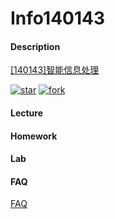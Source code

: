 # Info140143

#### Description

[[140143]智能信息处理](https://gitee.com/lkljty/Info140143)

[![star](https://gitee.com/lkljty/Info140143/badge/star.svg?theme=dark)](https://gitee.com/lkljty/Info140143/stargazers)
[![fork](https://gitee.com/lkljty/Info140143/badge/fork.svg?theme=dark)](https://gitee.com/lkljty/Info140143/members)

#### Lecture



#### Homework



#### Lab



#### FAQ

[FAQ](./FAQ/FAQ.md)